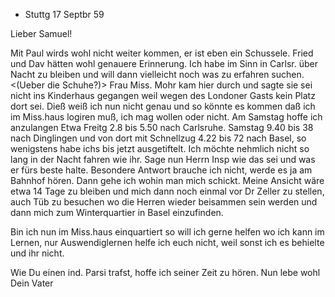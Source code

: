 + Stuttg 17 Septbr 59

Lieber Samuel!

Mit Paul wirds wohl nicht weiter kommen, er ist eben ein Schussele. Fried und Dav hätten wohl genauere Erinnerung. Ich habe im Sinn in Carlsr. über Nacht zu bleiben und will dann vielleicht noch was zu erfahren suchen. <(Ueber die Schuhe?)> Frau Miss. Mohr kam hier durch und sagte sie sei nicht ins Kinderhaus gegangen weil wegen des Londoner Gasts kein Platz dort sei. Dieß weiß ich nun nicht genau und so könnte es kommen daß ich im Miss.haus logiren muß, ich mag wollen oder nicht. Am Samstag hoffe ich anzulangen Etwa Freitg 2.8 bis 5.50 nach Carlsruhe. Samstag 9.40 bis 38 nach Dinglingen und von dort mit Schnellzug 4.22 bis 72 nach Basel, so wenigstens habe ichs bis jetzt ausgetiftelt. Ich möchte nehmlich nicht so lang in der Nacht fahren wie ihr. Sage nun Herrn Insp wie das sei und was er fürs beste halte. Besondere Antwort brauche ich nicht, werde es ja am Bahnhof hören. Dann gehe ich wohin man mich schickt. Meine Ansicht wäre etwa 14 Tage zu bleiben und mich dann noch einmal vor Dr Zeller zu stellen, auch Tüb zu besuchen wo die Herren wieder beisammen sein werden und dann mich zum Winterquartier in Basel einzufinden.

Bin ich nun im Miss.haus einquartiert so will ich gerne helfen wo ich kann im Lernen, nur Auswendiglernen helfe ich euch nicht, weil sonst ich es behielte und ihr nicht.

Wie Du einen ind. Parsi trafst, hoffe ich seiner Zeit zu hören. 
 Nun lebe wohl
 Dein Vater

